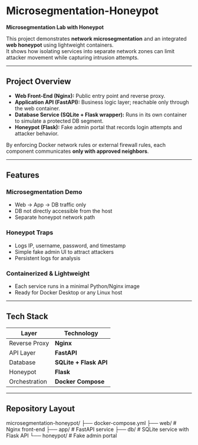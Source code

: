 # Microsegmentation-Honeypot

**Microsegmentation Lab with Honeypot**

This project demonstrates **network microsegmentation** and an integrated **web honeypot** using lightweight containers.  
It shows how isolating services into separate network zones can limit attacker movement while capturing intrusion attempts.

---

## Project Overview
- **Web Front-End (Nginx):** Public entry point and reverse proxy.  
- **Application API (FastAPI):** Business logic layer; reachable only through the web container.  
- **Database Service (SQLite + Flask wrapper):** Runs in its own container to simulate a protected DB segment.  
- **Honeypot (Flask):** Fake admin portal that records login attempts and attacker behavior.

By enforcing Docker network rules or external firewall rules, each component communicates **only with approved neighbors**.

---

##  Features
### Microsegmentation Demo
- Web → App → DB traffic only  
- DB not directly accessible from the host  
- Separate honeypot network path

### Honeypot Traps
- Logs IP, username, password, and timestamp  
- Simple fake admin UI to attract attackers  
- Persistent logs for analysis

### Containerized & Lightweight
- Each service runs in a minimal Python/Nginx image  
- Ready for Docker Desktop or any Linux host

---

## Tech Stack
| Layer          | Technology              |
|----------------|-------------------------|
| Reverse Proxy  | **Nginx**               |
| API Layer      | **FastAPI**             |
| Database       | **SQLite + Flask API**  |
| Honeypot       | **Flask**               |
| Orchestration  | **Docker Compose**      |

---

## Repository Layout

microsegmentation-honeypot/
├── docker-compose.yml
├── web/ # Nginx front-end
├── app/ # FastAPI service
├── db/ # SQLite service with Flask API
└── honeypot/ # Fake admin portal

